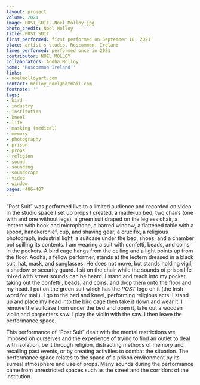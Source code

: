 ```yaml
---
layout: project
volume: 2021
image: POST_SUIT--Noel_Molloy.jpg
photo_credit: Noel Molloy
title: POST SUIT
first_performed: first performed on September 18, 2021
place: artist's studio, Roscommon, Ireland
times_performed: performed once in 2021
contributor: NOEL MOLLOY
collaborators: Aodha Molloy
home: 'Roscommon Ireland '
links:
- noelmolloyart.com
contact: molloy_noel@hotmail.com
footnote: ''
tags:
- bird
- industry
- institution
- kneel
- life
- masking (medical)
- memory
- photography
- prison
- props
- religion
- sound
- sounding
- soundscape
- video
- window
pages: 406-407
---
```


“Post Suit” was performed live to a limited audience and recorded on video. In the studio space I set up props I created, a made-up bed, two chairs (one with and one without legs), a green suit draped on the legless chair, a lectern with book and microphone, a barred window, a flattened table with a spoon, handkerchief, cup, and shaving gear, a crucifix, a religious photograph, industrial light, a suitcase under the bed, shoes, and a chamber pot spilling its contents. I am wearing a suit with confetti, beads, and coins in the pockets. A bird cage hangs from the ceiling and a light points up from the floor. Aodha, a fellow performer, stands at the lectern dressed in a black suit, hat, mask, and sunglasses. He does not move, but stands holding vigil, a shadow or security guard. I sit on the chair while the sounds of prison life mixed with street sounds can be heard. I stand and reach into my pocket taking out the confetti , beads, and coins, and drop them onto the floor and my head. I put on the green suit which has the *POST* logo on it (the Irish word for mail). I go to the bed and kneel, performing religious acts. I stand up and place my head into the bird cage then take it down and wear it. I remove the suitcase from under the bed and open it, take out a wooden violin and carpenters saw. I play the violin with the saw. I then leave the performance space. 

This performance of “Post Suit” dealt with the mental restrictions we imposed on ourselves and the experience of trying to find an outlet to deal with isolation, be it through religion, distracting methods of memory and recalling past events, or by creating activities to combat the situation. The performance space relates to the space of a prison environment by its surreal atmosphere and use of props. Many sounds during the performance came from unrestricted spaces such as the street and the corridors of the institution. 